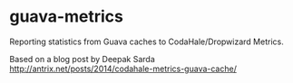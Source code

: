 guava-metrics
=============

Reporting statistics from Guava caches to CodaHale/Dropwizard Metrics.

Based on a blog post by Deepak Sarda 
http://antrix.net/posts/2014/codahale-metrics-guava-cache/

 


